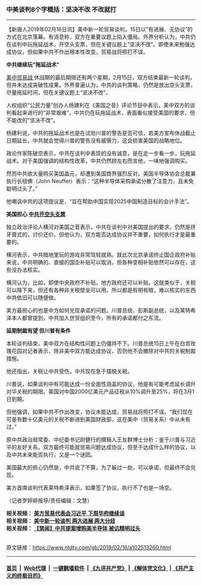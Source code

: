### 中美谈判8个字概括：坚决不改 不改就打
------------------------

<div class="post_content">
 <p>
  【新唐人2019年02月16日讯】美中新一轮贸易谈判，15日以“有进展、无协议”的方式在北京落幕。有消息称，双方在重要议题上陷入僵局。外界分析认为，中共仍在谈判中玩拖延战术，开空头支票，但在关键议题上“坚决不改”。即使未来勉强达成协议，但如果中共不作出根本性改变，贸易战将照打不误。
 </p>
 <p>
  <strong>
   中共继续玩“拖延战术”
  </strong>
 </p>
 <p>
  <a href="https://www.ntdtv.com/gb/美中贸易战.htm">
   美中贸易战
  </a>
  休战期的最后期限还有两个星期，2月15日，双方结束最新一轮谈判，但并未达成突破性成果。外界普遍认为，中共的谈判策略，仍然是放出空头支票，尽量拖延时间，但在关键议题上“坚决不改”。
 </p>
 <p>
  人权组织“公民力量”创办人杨建利在《美国之音》评论节目中表示，美中双方的谈判看起来进行的“非常艰难”，中共仍在玩拖延战术，表面看似接受美国的要求，但不能改的“坚决不改”。
 </p>
 <p>
  杨建利说，中共的拖延战术也是在试验川普的警告是否可信，若美方宣布休战截止日期延长，中共就会觉得川普的警告没有威慑力，这会损害美国的战略地位。
 </p>
 <p>
  政论作家陈破空表示，中共在谈判中表现的没有诚意，是在走一步看一步，玩拖延战术。对于美国强调的结构性改革，中共仍然顾左右而言他，一味地强调购买。
 </p>
 <p>
  然而中共欲大量购买美国晶元，却遭到美国商界强烈反对。美国半导体协会总裁兼执行长纽佛（John Neuffer）表示：“这种半导体采购承诺分散了注意力，且未免聪明过头了。”
 </p>
 <p>
  他嘲讽中共的这项提议是，“旨在帮助中国实现2025中国制造目标的会计手法”。
 </p>
 <p>
  <strong>
   美国担心
   <a href="https://www.ntdtv.com/gb/中共开空头支票.htm">
    中共开空头支票
   </a>
  </strong>
 </p>
 <p>
  独立政治评论人横河对美国之音表示，中共在谈判中对美国提出的要求，仍然是挤牙膏式的，讨价还价。但他认为，双方能否达成协议并不重要，如何执行才是最重要的。
 </p>
 <p>
  横河表示，中共暗地里玩的游戏非常驾轻就熟。就此次北京承诺终止国企政府补贴来说，中共明确的、直接的国企补贴可以取消，但各种变相补贴依然可以存在，这些没办法核实。
 </p>
 <p>
  横河认为，比如，即使中央政府不补贴，地方政府还可以补贴。这就类似于，关税可以降下来，但还有各种非关税壁垒可以用。所以都是有明有暗，难以核实的东西中共依旧可以随便做。
 </p>
 <p>
  美方最担心的也是中方如何兑现承诺的问题。川普总统、彭斯副总统，以及莱特希泽本人都曾提到，中共加入世贸组织至今，所有的承诺都付之东流。
 </p>
 <p>
  <strong>
   延期制裁有望 但川普有条件
  </strong>
 </p>
 <p>
  本轮谈判结束，美中双方在结构性问题上仍僵持不下。川普总统15日上午在白宫玫瑰花园对记者表示，除非美中双方能达成协议，否则他不会撤除对中共的关税制裁措施。
 </p>
 <p>
  他还指出，关税让中共受伤，中共现在急于摆脱关税。
 </p>
 <p>
  川普说，如果谈判中有可能达成一份全面性涵盖的协议，他是有可能考虑延长调升对华关税的期限。美国对中国2000亿美元产品征税从10%调升至25%，将在3月1日到期。
 </p>
 <p>
  但他强调，如果中共不作出改变，协议未能达成，贸易战将照打不误。“我们现在可是有数十亿美元的关税不断进到美国财政部，这在美中（贸易关系）中从未有过。”
 </p>
 <p>
  原中共政治局常委、中纪委书记尉健行的撰稿人王友群博士分析：鉴于川普与习近平的友好关系，双方最终可能就贸易问题达成协议，但至于达成什么样的协议，以及中共未来能否执行，又是一个谜团。
 </p>
 <p>
  美国最大的担心仍然是，中共说了不算，为了躲过一劫，可以承诺，但最终不会兑现。
 </p>
 <p>
  美方首席谈判代表莱特希泽表示，如果签了协议，执行不了也是一场空。
 </p>
 <p>
  （记者罗婷婷报导/责任编辑：文慧）
 </p>
 <p>
  <strong>
   相关视频：
   <a href="https://www.ntdtv.com/b5/2019/02/15/a102512693.html">
    美方贸易代表会习近平 下周华府继续谈
   </a>
   <br>
    相关视频：
    <a href="https://www.ntdtv.com/b5/2019/02/15/a102512906.html">
     美中新一轮谈判 两大进展 两大分歧
    </a>
    <br/>
    相关视频：
    <a href="https://www.ntdtv.com/b5/2019/02/15/a102512839.html">
     【禁闻】中共提案增购美半导体 被讥精明过头
    </a>
   </br>
  </strong>
 </p>
 <div class="single_ad">
 </div>
</div>

<br/>原文链接：https://www.ntdtv.com/gb/2019/02/16/a102513260.html


------------------------
#### [首页](https://github.com/gfw-breaker/banned-news/blob/master/README.md) &nbsp;|&nbsp; [Web代理](https://github.com/labour-camp/helloworld) &nbsp;|&nbsp; [一键翻墙软件](https://github.com/gfw-breaker/nogfw/blob/master/README.md) &nbsp;| [《九评共产党》](https://github.com/gfw-breaker/9ping.md/blob/master/README.md#九评之一评共产党是什么) | [《解体党文化》](https://github.com/gfw-breaker/jtdwh.md/blob/master/README.md) | [《共产主义的终极目的》](https://github.com/gfw-breaker/gczydzjmd.md/blob/master/README.md)

